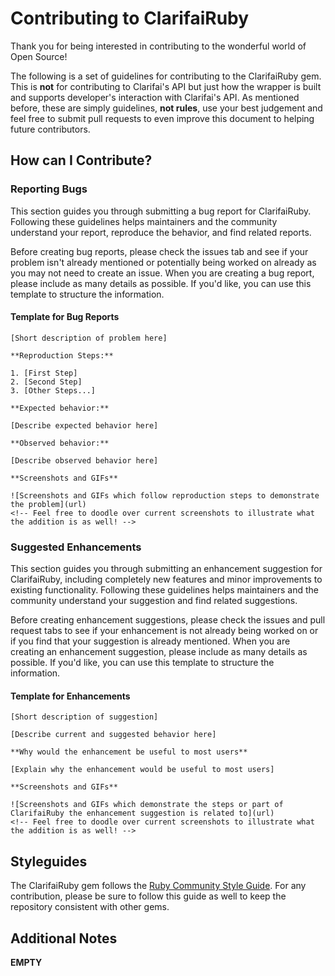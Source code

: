 # Contributing to ClarifaiRuby
Thank you for being interested in contributing to the wonderful world of Open Source!

The following is a set of guidelines for contributing to the ClarifaiRuby gem.
This is **not** for contributing to Clarifai's API but just how the wrapper
is built and supports developer's interaction with Clarifai's API. As mentioned
before, these are simply guidelines, **not rules**, use your best judgement and feel
free to submit pull requests to even improve this document to helping future
contributors.

## How can I Contribute?
### Reporting Bugs
This section guides you through submitting a bug report for ClarifaiRuby. Following
these guidelines helps maintainers and the community understand your report, reproduce
the behavior, and find related reports.

Before creating bug reports, please check the issues tab and see if your problem isn't already
mentioned or potentially being worked on already as you may not need to create an issue.
When you are creating a bug report, please include as many details as possible.
If you'd like, you can use this template to structure the information.

#### Template for Bug Reports
```
[Short description of problem here]

**Reproduction Steps:**

1. [First Step]
2. [Second Step]
3. [Other Steps...]

**Expected behavior:**

[Describe expected behavior here]

**Observed behavior:**

[Describe observed behavior here]

**Screenshots and GIFs**

![Screenshots and GIFs which follow reproduction steps to demonstrate the problem](url)
<!-- Feel free to doodle over current screenshots to illustrate what the addition is as well! --> 

```

### Suggested Enhancements
This section guides you through submitting an enhancement suggestion for ClarifaiRuby,
including completely new features and minor improvements to existing functionality.
Following these guidelines helps maintainers and the community understand your
suggestion and find related suggestions.

Before creating enhancement suggestions, please check the issues and pull request tabs
to see if your enhancement is not already being worked on or if you find that your
suggestion is already mentioned. When you are creating an enhancement suggestion,
please include as many details as possible. If you'd like, you can use this template
to structure the information.

#### Template for Enhancements
```
[Short description of suggestion]

[Describe current and suggested behavior here]

**Why would the enhancement be useful to most users**

[Explain why the enhancement would be useful to most users]

**Screenshots and GIFs**

![Screenshots and GIFs which demonstrate the steps or part of ClarifaiRuby the enhancement suggestion is related to](url)
<!-- Feel free to doodle over current screenshots to illustrate what the addition is as well! --> 

```

## Styleguides
The ClarifaiRuby gem follows the [Ruby Community Style Guide](https://github.com/bbatsov/ruby-style-guide).
For any contribution, please be sure to follow this guide as well to keep the repository consistent with other gems.


## Additional Notes
**EMPTY**
